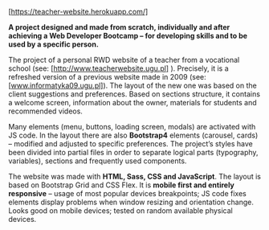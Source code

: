 [https://teacher-website.herokuapp.com/]

**A project designed and made from scratch, individually and after achieving a Web Developer Bootcamp – for developing skills and to be used by a specific person.**

The project of a personal RWD website of a teacher from a vocational school (see: [http://www.teacherwebsite.ugu.pl] ).
Precisely, it is a refreshed version of a previous website made in 2009 (see: [www.informatyka09.ugu.pl]).
The layout of the new one was based on the client suggestions and preferences. Based on sections structure, it contains a welcome screen, information about the owner, materials for students and recommended videos.

Many elements (menu, buttons, loading screen, modals) are activated with JS code. In the layout there are also **Bootstrap4** elements (carousel, cards) – modified and adjusted to specific preferences.
The project’s styles have been divided into partial files in order to separate logical parts (typography, variables), sections and frequently used components.

The website was made with **HTML, Sass, CSS and JavaScript**. The layout is based on Bootstrap Grid and CSS Flex. It is **mobile first and entirely responsive** – usage of most popular devices breakpoints; JS code fixes elements display problems when window resizing and orientation change. Looks good on mobile devices; tested on random available physical devices.
